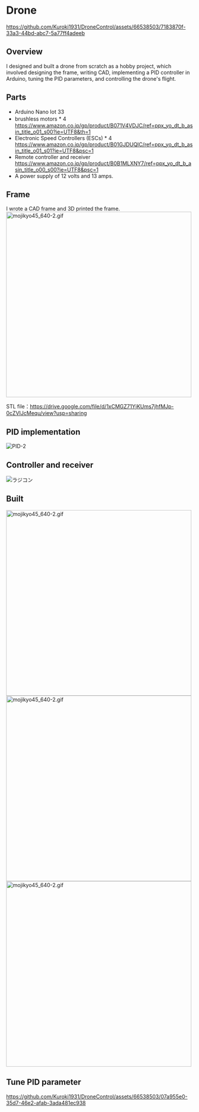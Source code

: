 # Drone

https://github.com/Kuroki1931/DroneControl/assets/66538503/7183870f-33a3-44bd-abc7-5a77ff4adeeb

## Overview
I designed and built a drone from scratch as a hobby project, which involved designing the frame, writing CAD, implementing a PID controller in Arduino, tuning the PID parameters, and controlling the drone's flight.

## Parts
- Arduino Nano Iot 33
- brushless motors * 4　https://www.amazon.co.jp/gp/product/B071V4VDJC/ref=ppx_yo_dt_b_asin_title_o01_s00?ie=UTF8&th=1
- Electronic Speed Controllers (ESCs) * 4 https://www.amazon.co.jp/gp/product/B01GJDUQIC/ref=ppx_yo_dt_b_asin_title_o01_s01?ie=UTF8&psc=1
- Remote controller and receiver https://www.amazon.co.jp/gp/product/B0B1MLXNY7/ref=ppx_yo_dt_b_asin_title_o00_s00?ie=UTF8&psc=1
- A power supply of 12 volts and 13 amps.

## Frame
I wrote a CAD frame and 3D printed the frame. 
<img width="500" alt="mojikyo45_640-2.gif" src="https://github.com/Kuroki1931/DroneControl/assets/66538503/f3470166-187c-4b6e-902a-9a0271d33a25">

STL file：https://drive.google.com/file/d/1xCMGZ71YjKUms7jhfMJp-0cZVIJcMequ/view?usp=sharing

## PID implementation
![PID-2](https://github.com/Kuroki1931/DroneControl/assets/66538503/1ed12511-48a7-404e-8188-71b4401133e8)

## Controller and receiver 
![ラジコン](https://github.com/Kuroki1931/DroneControl/assets/66538503/dfe0a64d-0331-41ca-bffc-57382da57041)

## Built
<img width="500" alt="mojikyo45_640-2.gif" src="https://github.com/Kuroki1931/DroneControl/assets/66538503/43b94313-ba61-4ffe-b465-e60e961edaa5">
<img width="500" alt="mojikyo45_640-2.gif" src="https://github.com/Kuroki1931/DroneControl/assets/66538503/5695c4af-6e3c-4416-aa53-823feb5ffb08">
<img width="500" alt="mojikyo45_640-2.gif" src="https://github.com/Kuroki1931/DroneControl/assets/66538503/2666a582-4bd6-4d67-9bbd-e9b21f0bb02a">

## Tune PID parameter
https://github.com/Kuroki1931/DroneControl/assets/66538503/07a955e0-35d7-46e2-afab-3ada481ec938



